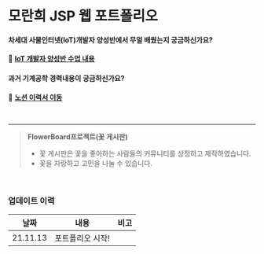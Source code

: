 # 모란희 JSP 웹 포트폴리오
#### 차세대 사물인터넷(IoT)개발자 양성반에서 무얼 배웠는지 궁금하신가요?  
🐾  [**IoT 개발자 양성반 수업 내용**](https://tasteful-botany-c38.notion.site/IoT-d1d9052f064d41c49873e2a1ddd5b3a2)  
  
#### 과거 기계공학 경력내용이 궁금하신가요?  
:paw_prints: [**노션 이력서 이동**](https://ethereal-tuna-c7e.notion.site/RanHuy-Mo-f733b0c2de29427ba52c6ac65f45dc6c)

  <br>  
  
  
  ___
   
>**FlowerBoard프로젝트(꽃 게시판)**
>- 꽃 게시판은 꽃을 좋아하는 사람들의 커뮤니티를 상정하고 제작하였습니다.
>- 꽃을 자랑하고 고민을 나눌 수 있습니다.

<br>

### 업데이트 이력
|날짜|내용|비고|
|:-----:|-------------------------|:-----:|
|21.11.13|포트폴리오 시작!|